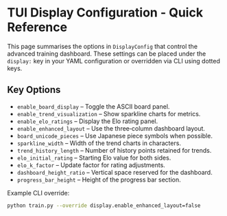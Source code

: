 # TUI Display Configuration - Quick Reference

This page summarises the options in `DisplayConfig` that control the advanced training dashboard. These settings can be placed under the `display:` key in your YAML configuration or overridden via CLI using dotted keys.

## Key Options

- `enable_board_display` – Toggle the ASCII board panel.
- `enable_trend_visualization` – Show sparkline charts for metrics.
- `enable_elo_ratings` – Display the Elo rating panel.
- `enable_enhanced_layout` – Use the three‑column dashboard layout.
- `board_unicode_pieces` – Use Japanese piece symbols when possible.
- `sparkline_width` – Width of the trend charts in characters.
- `trend_history_length` – Number of history points retained for trends.
- `elo_initial_rating` – Starting Elo value for both sides.
- `elo_k_factor` – Update factor for rating adjustments.
- `dashboard_height_ratio` – Vertical space reserved for the dashboard.
- `progress_bar_height` – Height of the progress bar section.

Example CLI override:

```bash
python train.py --override display.enable_enhanced_layout=false
```
